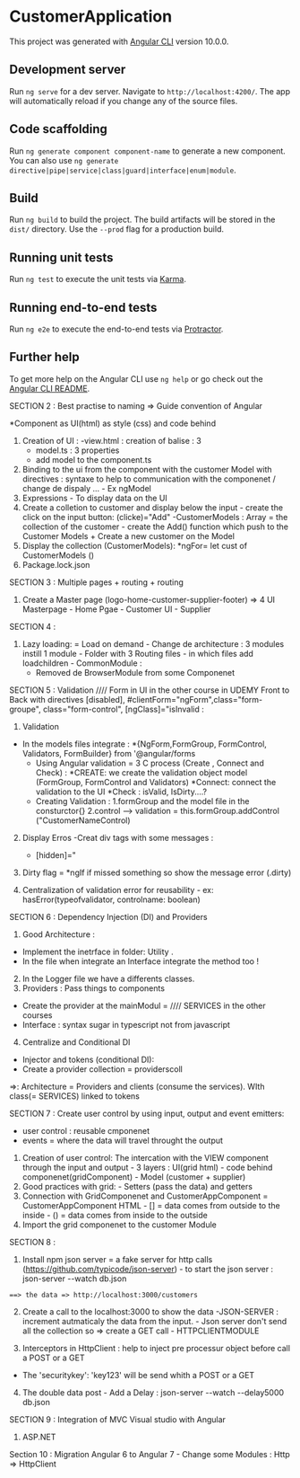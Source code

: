 # CustomerApplication

This project was generated with [Angular CLI](https://github.com/angular/angular-cli) version 10.0.0.

## Development server

Run `ng serve` for a dev server. Navigate to `http://localhost:4200/`. The app will automatically reload if you change any of the source files.

## Code scaffolding

Run `ng generate component component-name` to generate a new component. You can also use `ng generate directive|pipe|service|class|guard|interface|enum|module`.

## Build

Run `ng build` to build the project. The build artifacts will be stored in the `dist/` directory. Use the `--prod` flag for a production build.

## Running unit tests

Run `ng test` to execute the unit tests via [Karma](https://karma-runner.github.io).

## Running end-to-end tests

Run `ng e2e` to execute the end-to-end tests via [Protractor](http://www.protractortest.org/).

## Further help

To get more help on the Angular CLI use `ng help` or go check out the [Angular CLI README](https://github.com/angular/angular-cli/blob/master/README.md).



SECTION 2 : Best practise to naming => Guide convention of Angular 

*Component as UI(html) as style (css) and code behind
  1. Creation of UI : 
      -view.html : creation of balise : 3 
      - model.ts : 3 properties 
      - add model to the component.ts
  2. Binding to the ui from the component with the customer Model with directives : syntaxe to help to communication with the componenet / change de dispaly ...
    - Ex ngModel 
  3. Expressions
    - To display data on the UI 
  4. Create a colletion to customer and display below the input
    - create the click on the input button: (clicke)="Add"
    -CustomerModels : Array = the collection of the customer
    - create the Add() function which push to the Customer Models + Create a new customer on the Model
  5. Display the collection (CustomerModels): *ngFor= let cust of CustomerModels () 
  6. Package.lock.json 


  SECTION 3 : Multiple pages + routing + routing 
  1. Create a Master page (logo-home-customer-supplier-footer) =>  4 UI Masterpage - Home Pgae - Customer UI - Supplier
  
  SECTION 4 : 
  1. Lazy loading: = Load on demand
    - Change de architecture : 3 modules instill 1 module
    - Folder with 3 Routing files
    - in which files add loadchildren
    - CommonModule : 
      * Removed de BrowserModule from some Componenet

SECTION 5 : Validation //// Form in UI in the other course in UDEMY Front to Back with directives [disabled], #clientForm="ngForm",class="form-groupe", class="form-control", [ngClass]="isInvalid : 
1. Validation 
  - In the models files integrate : 
    *{NgForm,FormGroup, FormControl, Validators, FormBuilder} from '@angular/forms
    - Using Angular validation = 3 C process (Create , Connect and Check) :
      *CREATE: we create the validation object model (FormGroup, FormControl and Validators)
      *Connect: connect the validation to the UI 
      *Check : isValid, IsDirty....? 
    - Creating Validation : 
      1.formGroup and the model file in the consturctor{}
      2.control --> validation = this.formGroup.addControl ("CustomerNameControl)
  2. Display Erros 
    -Creat div tags with some messages :
      * [hidden]="
  
  3. Dirty flag = *ngIf if missed something so show the message error (.dirty)
  4. Centralization of validation error for reusability
    - ex: hasError(typeofvalidator, controlname: boolean)

SECTION 6 : Dependency Injection (DI) and Providers
1. Good Architecture : 
  - Implement the inetrface in folder: Utility .
  - In the file when integrate an Interface integrate the method too !
2. In the Logger file we have a differents classes.
3. Providers : Pass things to components 
  - Create the provider at the mainModul =  //// SERVICES in the other courses  
  - Interface : syntax sugar in typescript not from javascript
4. Centralize and Conditional DI 
  - Injector and  tokens (conditional DI): 
  - Create a provider collection = providerscoll 

  =>: Architecture = Providers and clients (consume the services). WIth class(= SERVICES) linked to tokens 


SECTION 7 : Create user control by using input, output and event emitters:
  - user control : reusable cmponenet 
  - events = where the data will travel throught the output
  1. Creation of user control: The intercation with the VIEW component through the input and output
    - 3 layers : UI(grid html) - code behind componenet(gridComponent) - Model (customer + supplier)
  2. Good practices with grid: 
    - Setters (pass the data) and getters
  3. Connection with GridComponenet and CustomerAppComponent = CustomerAppComponent HTML 
    - [] = data comes from outside to the inside
    - () = data comes from inside to the outside
  4. Import the grid componenet to the customer Module

  SECTION 8 : 
  1. Install npm json server = a fake server for http calls (https://github.com/typicode/json-server)
    - to start the json server : json-server --watch db.json

    ==> the data => http://localhost:3000/customers

  2. Create a call to the localhost:3000 to show the data
    -JSON-SERVER : increment autmaticaly the data from the input.
    - Json server don't send all the collection so => create a GET call 
    - HTTPCLIENTMODULE
  
  3. Interceptors in HttpClient : help to inject pre processur object before call a POST or a GET
   - The 'securitykey': 'key123' will be send whith a POST or a GET

   4. The double data post 
    - Add a Delay : json-server --watch --delay5000 db.json

   SECTION 9 :  Integration of MVC Visual studio with Angular
   1. ASP.NET

   Section 10 : Migration Angular 6 to Angular 7
    - Change some Modules : Http => HttpClient 